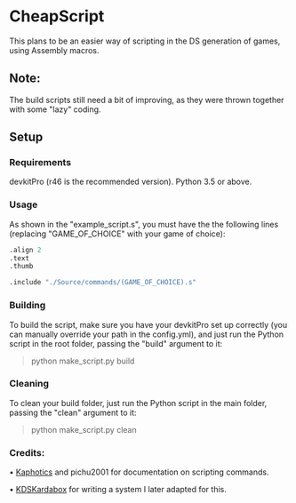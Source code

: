 # CheapScript
This plans to be an easier way of scripting in the DS generation of games, using Assembly macros.
## Note:
The build scripts still need a bit of improving, as they were thrown together with some "lazy" coding.

## Setup
### Requirements
devkitPro (r46 is the recommended version).
Python 3.5 or above.


### Usage
As shown in the "example_script.s", you must have the the following lines (replacing "GAME_OF_CHOICE" with your game of choice):
```R
.align 2
.text 
.thumb

.include "./Source/commands/(GAME_OF_CHOICE).s" 
```

### Building
To build the script, make sure you have your devkitPro set up correctly (you can manually override your path in the config.yml), and just run the Python script in the root folder, passing the "build" argument to it:
> python make_script.py build


### Cleaning
To clean your build folder, just run the Python script in the main folder, passing the "clean" argument to it:
> python make_script.py clean


### Credits:
• [Kaphotics](http://github.com/kwsch) and pichu2001 for documentation on scripting commands.

• [KDSKardabox](http://github.com/KDSKardabox) for writing a system I later adapted for this.
